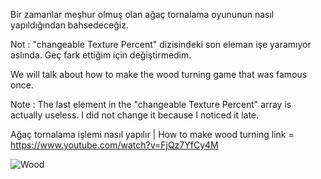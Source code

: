 Bir zamanlar meşhur olmuş olan ağaç tornalama oyununun nasıl yapıldığından bahsedeceğiz.

Not : "changeable Texture Percent" dizisindeki son eleman işe yaramıyor aslında. Geç fark ettiğim için değiştirmedim.

We will talk about how to make the wood turning game that was famous once.

Note : The last element in the "changeable Texture Percent" array is actually useless. I did not change it because I noticed it late.

Ağaç tornalama işlemi nasıl yapılır | How to make wood turning link = https://www.youtube.com/watch?v=FjQz7YfCy4M

![Wood](https://user-images.githubusercontent.com/36257106/113484477-2cff8e80-94b1-11eb-9ce1-e221bb96005b.png)
